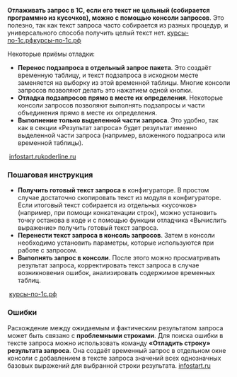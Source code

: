 **Отлаживать запрос в 1С, если его текст не цельный (собирается программно из кусочков), можно с помощью консоли запросов**. Это полезно, так как текст запроса часто собирается из разных процедур, и универсального способа получить целый текст нет. [курсы-по-1с.рф](https://xn----1-bedvffifm4g.xn--p1ai/articles/2017-09-07-4-methods-of-query-debugging/)[курсы-по-1с.рф](https://xn----1-bedvffifm4g.xn--p1ai/news/2022-12-28-query-debugging/)

Некоторые приёмы отладки:

- **Перенос подзапроса в отдельный запрос пакета**. Это создаёт временную таблицу, и текст подзапроса в исходном месте заменяется на выборку из этой временной таблицы. Многие консоли запросов позволяют делать это нажатием одной кнопки.
- **Отладка подзапросов прямо в месте их определения**. Некоторые консоли запросов позволяют выполнять подзапросы и части объединения прямо в месте их определения.
- **Выполнение только выделенной части запроса**. Это удобно, так как в секции «Результат запроса» будет результат именно выделенной части запроса (например, вложенного подзапроса или временной таблицы).

 [infostart.ru](https://infostart.ru/1c/articles/1355985/)[koderline.ru](https://www.koderline.ru/expert/instruktsii/article-konsol-zaprosov-1s-predpriyatie-8-3/)

### Пошаговая инструкция

- **Получить готовый текст запроса** в конфигураторе. В простом случае достаточно скопировать текст из модуля в конфигураторе. Если итоговый текст собирается из отдельных «кусочков» (например, при помощи конкатенации строк), можно установить точку останова в коде и с помощью функции отладчика «Вычислить выражение» получить готовый текст запроса.
- **Перенести текст запроса в консоль запросов**. Затем в консоли необходимо установить параметры, которые используются при работе с запросом.
- **Выполнять запрос в консоли**. После этого можно просматривать результат запроса, корректировать текст запроса в случае возникновения ошибок, анализировать содержимое временных таблиц.

 [курсы-по-1с.рф](https://xn----1-bedvffifm4g.xn--p1ai/articles/2017-09-07-4-methods-of-query-debugging/)

### Ошибки

Расхождение между ожидаемым и фактическим результатом запроса может быть связано с **проблемными строками**. Для поиска ошибки в тексте запроса можно использовать команду **«Отладить строку» результата запроса**. Она создаёт временный запрос в отдельном окне консоли с добавлением в тексте запроса значений всех однозначных базовых выражений для выбранной строки результата. [infostart.ru](https://infostart.ru/1c/articles/1355985/)